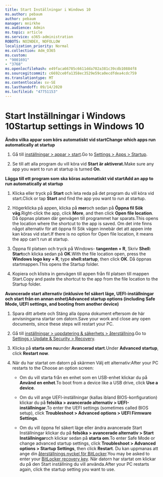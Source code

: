 ```yaml
---
title: Start Inställningar i Windows 10
ms.author: pebaum
author: pebaum
manager: mnirkhe
ms.audience: Admin
ms.topic: article
ms.service: o365-administration
ROBOTS: NOINDEX, NOFOLLOW
localization_priority: Normal
ms.collection: Adm_O365
ms.custom:
- "9001691"
- "3768"
ms.openlocfilehash: e49faca66785c6611dda702a381c39cdb10884f8
ms.sourcegitcommit: c6692ce0fa1358ec3529e59ca0ecdfdea4cdc759
ms.translationtype: MT
ms.contentlocale: sv-SE
ms.lasthandoff: 09/14/2020
ms.locfileid: "47751153"
---
```

# <a name="startup-settings-in-windows-10"></a><span data-ttu-id="d0d6e-102">Start Inställningar i Windows 10</span><span class="sxs-lookup"><span data-stu-id="d0d6e-102">Startup settings in Windows 10</span></span>

<span data-ttu-id="d0d6e-103">**Ändra vilka appar som körs automatiskt vid start**</span><span class="sxs-lookup"><span data-stu-id="d0d6e-103">**Change which apps run automatically at startup**</span></span>

1. <span data-ttu-id="d0d6e-104">Gå till [inställningar > appar > start](ms-settings:startupapps?activationSource=GetHelp).</span><span class="sxs-lookup"><span data-stu-id="d0d6e-104">Go to [Settings > Apps > Startup](ms-settings:startupapps?activationSource=GetHelp).</span></span>

2. <span data-ttu-id="d0d6e-105">Se till att alla program du vill köra vid **Start är aktiverat.**</span><span class="sxs-lookup"><span data-stu-id="d0d6e-105">Make sure any app you want to run at startup is turned **On**.</span></span>

<span data-ttu-id="d0d6e-106">**Lägga till ett program som ska köras automatiskt vid start**</span><span class="sxs-lookup"><span data-stu-id="d0d6e-106">**Add an app to run automatically at startup**</span></span>

1. <span data-ttu-id="d0d6e-107">Klicka eller tryck på **Start** och leta reda på det program du vill köra vid start.</span><span class="sxs-lookup"><span data-stu-id="d0d6e-107">Click or tap **Start** and find the app you want to run at startup.</span></span>

2. <span data-ttu-id="d0d6e-108">Högerklicka på appen, klicka på **mer**och sedan på **Öppna fil Sök väg**.</span><span class="sxs-lookup"><span data-stu-id="d0d6e-108">Right-click the app, click **More**, and then click **Open file location**.</span></span> <span data-ttu-id="d0d6e-109">Då öppnas platsen där genvägen till programmet har sparats.</span><span class="sxs-lookup"><span data-stu-id="d0d6e-109">This opens the location where the shortcut to the app is saved.</span></span> <span data-ttu-id="d0d6e-110">Om det inte finns något alternativ för att öppna fil Sök vägen innebär det att appen inte kan köras vid start.</span><span class="sxs-lookup"><span data-stu-id="d0d6e-110">If there is no option for Open file location, it means the app can't run at startup.</span></span>

3. <span data-ttu-id="d0d6e-111">Öppna fil platsen och tryck på Windows- **tangenten + R**, Skriv **Shell: Start**och klicka sedan på **OK**.</span><span class="sxs-lookup"><span data-stu-id="d0d6e-111">With the file location open, press the **Windows logo key  + R**, type **shell:startup**, then click **OK**.</span></span> <span data-ttu-id="d0d6e-112">Då öppnas startmappen.</span><span class="sxs-lookup"><span data-stu-id="d0d6e-112">This opens the Startup folder.</span></span>

4. <span data-ttu-id="d0d6e-113">Kopiera och klistra in genvägen till appen från fil platsen till mappen Start.</span><span class="sxs-lookup"><span data-stu-id="d0d6e-113">Copy and paste the shortcut to the app from the file location to the Startup folder.</span></span>

<span data-ttu-id="d0d6e-114">**Avancerade start alternativ (inklusive fel säkert läge, UEFI-inställningar och start från en annan enhet)**</span><span class="sxs-lookup"><span data-stu-id="d0d6e-114">**Advanced startup options (including Safe Mode, UEFI settings, and booting from another device)**</span></span>

1. <span data-ttu-id="d0d6e-115">Spara ditt arbete och Stäng alla öppna dokument eftersom de här anvisningarna startar om datorn.</span><span class="sxs-lookup"><span data-stu-id="d0d6e-115">Save your work and close any open documents, since these steps will restart your PC.</span></span>

2. <span data-ttu-id="d0d6e-116">Gå till [inställningar > uppdatering & säkerhets > återställning](ms-settings:recovery?activationSource=GetHelp).</span><span class="sxs-lookup"><span data-stu-id="d0d6e-116">Go to [Settings > Update & Security > Recovery](ms-settings:recovery?activationSource=GetHelp).</span></span>

3. <span data-ttu-id="d0d6e-117">Klicka på **starta om nu**under **Avancerad start**.</span><span class="sxs-lookup"><span data-stu-id="d0d6e-117">Under **Advanced startup**, click **Restart now**.</span></span> 

4. <span data-ttu-id="d0d6e-118">När du har startat om datorn på skärmen Välj ett alternativ:</span><span class="sxs-lookup"><span data-stu-id="d0d6e-118">After your PC restarts to the Choose an option screen:</span></span>

    - <span data-ttu-id="d0d6e-119">Om du vill starta från en enhet som en USB-enhet klickar du på **Använd en enhet**.</span><span class="sxs-lookup"><span data-stu-id="d0d6e-119">To boot from a device like a USB drive, click **Use a device**.</span></span>

    - <span data-ttu-id="d0d6e-120">Om du vill ange UEFI-inställningar (kallas ibland BIOS-konfiguration) klickar du på **felsöka > avancerade alternativ > UEFI-inställningar**.</span><span class="sxs-lookup"><span data-stu-id="d0d6e-120">To enter the UEFI settings (sometimes called BIOS setup), click **Troubleshoot > Advanced options > UEFI Firmware Settings**.</span></span> 

    - <span data-ttu-id="d0d6e-121">Om du vill öppna fel säkert läge eller ändra avancerade Start Inställningar klickar du på **felsöka > avancerade alternativ > Start Inställningar**och klickar sedan på **starta om**.</span><span class="sxs-lookup"><span data-stu-id="d0d6e-121">To enter Safe Mode or change advanced startup settings, click **Troubleshoot > Advanced options > Startup Settings**, then click **Restart**.</span></span> <span data-ttu-id="d0d6e-122">Du kan uppmanas att ange din [återställnings nyckel för BitLocker](https://support.microsoft.com/help/4026181/windows-10-find-my-bitlocker-recovery-key).</span><span class="sxs-lookup"><span data-stu-id="d0d6e-122">You may be asked to enter your [BitLocker recovery key](https://support.microsoft.com/help/4026181/windows-10-find-my-bitlocker-recovery-key).</span></span> <span data-ttu-id="d0d6e-123">När datorn har startat om klickar du på den Start inställning du vill använda.</span><span class="sxs-lookup"><span data-stu-id="d0d6e-123">After your PC restarts again, click the startup setting you want to use.</span></span>